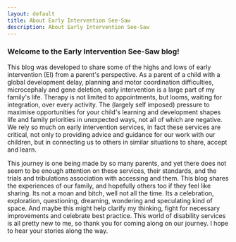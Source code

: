 ```yaml
---
layout: default
title: About Early Intervention See-Saw
description: About Early Intervention See-Saw
---
```

### Welcome to the Early Intervention See-Saw blog!

This blog was developed to share some of the highs and lows of early intervention (EI) from a parent's perspective. As a parent of a child with a global development delay, planning and motor coordination difficulties, microcephaly and gene deletion, early intervention is a large part of my family's life. Therapy is not limited to appointments, but looms, waiting for integration, over every activity. The (largely self imposed) pressure to maximise opportunities for your child's learning and development shapes life and family priorities in unexpected ways, not all of which are negative.  We rely so much on early intervention services, in fact these services are critical, not only to providing advice and guidance for our work with our children, but in connecting us to others in similar situations to share, accept and learn.

This journey is one being made by so many parents, and yet there does not seem to be enough attention on these services, their standards, and the trials and tribulations association with accessing and them. This blog shares the experiences of our family, and hopefully others too if they feel like sharing. Its not a moan and bitch, well not all the time. Its a celebration, exploration, questioning, dreaming, wondering and speculating kind of space. And maybe this might help clarify my thinking, fight for necessary improvements and celebrate best practice.  This world of disability services is all pretty new to me, so thank you for coming along on our journey. I hope to hear your stories along the way.

